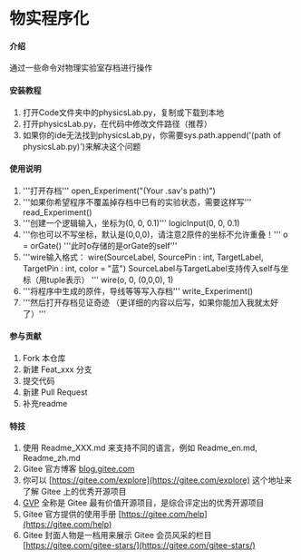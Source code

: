 # 物实程序化

#### 介绍
通过一些命令对物理实验室存档进行操作

#### 安装教程

1.  打开Code文件夹中的physicsLab.py，复制或下载到本地
2.  打开physicsLab.py，在代码中修改文件路径（推荐）
3.  如果你的ide无法找到physicsLab,py，你需要sys.path.append('(path of physicsLab.py)')来解决这个问题

#### 使用说明

1. '''打开存档'''
open_Experiment("(Your .sav's path)")
2. '''如果你希望程序不覆盖掉存档中已有的实验状态，需要这样写'''
read_Experiment()
3. '''创建一个逻辑输入，坐标为(0, 0, 0.1)'''
logicInput(0, 0, 0.1) 
4. '''你也可以不写坐标，默认是(0,0,0)，请注意2原件的坐标不允许重叠！'''
o = orGate() '''此时o存储的是orGate的self'''
5. '''wire输入格式：
    wire(SourceLabel, SourcePin : int, TargetLabel, TargetPin : int, color = "蓝")
    SourceLabel与TargetLabel支持传入self与坐标（用tuple表示）
'''
wire(o, 0, (0,0,0), 1)
6. '''将程序中生成的原件，导线等等写入存档'''
write_Experiment()
7. '''然后打开存档见证奇迹
（更详细的内容以后写，如果你能加入我就太好了）'''

#### 参与贡献

1.  Fork 本仓库
2.  新建 Feat_xxx 分支
3.  提交代码
4.  新建 Pull Request
5.  补充readme

#### 特技

1.  使用 Readme\_XXX.md 来支持不同的语言，例如 Readme\_en.md, Readme\_zh.md
2.  Gitee 官方博客 [blog.gitee.com](https://blog.gitee.com)
3.  你可以 [https://gitee.com/explore](https://gitee.com/explore) 这个地址来了解 Gitee 上的优秀开源项目
4.  [GVP](https://gitee.com/gvp) 全称是 Gitee 最有价值开源项目，是综合评定出的优秀开源项目
5.  Gitee 官方提供的使用手册 [https://gitee.com/help](https://gitee.com/help)
6.  Gitee 封面人物是一档用来展示 Gitee 会员风采的栏目 [https://gitee.com/gitee-stars/](https://gitee.com/gitee-stars/)
